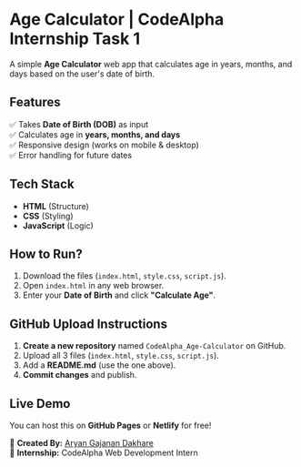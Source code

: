 # Age Calculator | CodeAlpha Internship Task 1  

A simple **Age Calculator** web app that calculates age in years, months, and days based on the user's date of birth.  

## **Features**  
✅ Takes **Date of Birth (DOB)** as input  
✅ Calculates age in **years, months, and days**  
✅ Responsive design (works on mobile & desktop)  
✅ Error handling for future dates  

## **Tech Stack**  
- **HTML** (Structure)  
- **CSS** (Styling)  
- **JavaScript** (Logic)  

## **How to Run?**  
1. Download the files (`index.html`, `style.css`, `script.js`).  
2. Open `index.html` in any web browser.  
3. Enter your **Date of Birth** and click **"Calculate Age"**.  

## **GitHub Upload Instructions**  
1. **Create a new repository** named `CodeAlpha_Age-Calculator` on GitHub.  
2. Upload all 3 files (`index.html`, `style.css`, `script.js`).  
3. Add a **README.md** (use the one above).  
4. **Commit changes** and publish.  

## **Live Demo**  
You can host this on **GitHub Pages** or **Netlify** for free!  

📌 **Created By:** [Aryan Gajanan Dakhare](https://github.com/aryandakhare)  
📌 **Internship:** CodeAlpha Web Development Intern  